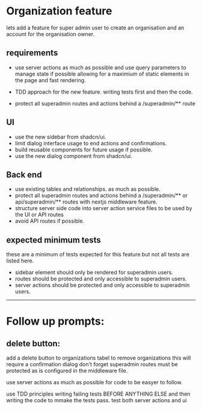 # Organization feature

lets add a feature for super admin user to create an organisation and an account for the organisation owner.

## requirements

- use server actions as much as possible and use query parameters to manage state if possible allowing for a maximium of static elements in the page and fast rendering.

- TDD approach for the new feature. writing tests first and then the code.

- protect all superadmin routes and actions behind a /superadmin/\*\* route

## UI

- use the new sidebar from shadcn/ui.
- limit dialog interface usage to end actions and confirmations.
- build reusable components for future usage if possible.
- use the new dialog component from shadcn/ui.

## Back end

- use existing tables and relationships. as much as possible.
- protect all superadmin routes and actions behind a /superadmin/** or api/superadmin/** routes with nextjs middleware feature.
- structure server side code into server action service files to be used by the UI or API routes
- avoid API routes if possible.

## expected minimum tests

these are a minimum of tests expected for this feature but not all tests are listed here.

- sidebar element should only be rendered for superadmin users.
- routes should be protected and only accessible to superadmin users.
- server actions should be protected and only accessible to superadmin users.

<hr/>

# Follow up prompts:

## delete button:

add a delete button to organizations tabel to remove organizations this will require a confirmation dialog don't forget superadmin routes must be protected as is configured in the middleware file.

use server actions as much as possible for code to be easyer to follow.

use TDD principles writing failing tests BEFORE ANYTHING ELSE
and then writing the code to mmake the tests pass.
test both server actions and ui
